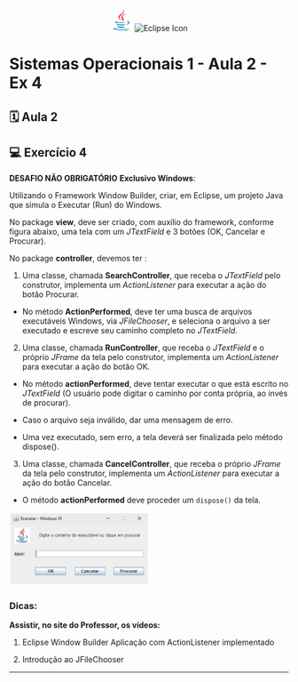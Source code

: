 <p align="center">
  <img src="https://raw.githubusercontent.com/devicons/devicon/master/icons/java/java-original.svg" alt="Java Icon" height="40" width="40">
  <img src="https://cdn.jsdelivr.net/gh/devicons/devicon/icons/eclipse/eclipse-original.svg" alt="Eclipse Icon" height="40" width="40">
</p>

# Sistemas Operacionais 1 - Aula 2 - Ex 4

## 🗓️ Aula 2

## 💻 Exercício 4

**DESAFIO NÃO OBRIGATÓRIO**
**Exclusivo Windows**: 

Utilizando o Framework Window Builder, criar, em Eclipse, um projeto Java que simula o Executar (Run) do Windows. 

No package **view**, deve ser criado, com auxílio do framework, conforme figura abaixo, uma tela com um *JTextField* e 3 botões (OK, Cancelar e Procurar). 

No package **controller**, devemos ter :

1) Uma classe, chamada **SearchController**, que receba o *JTextField* pelo construtor, implementa um *ActionListener* para executar a ação do botão Procurar. 

- No método **ActionPerformed**, deve ter uma busca de arquivos executáveis Windows, via *JFileChooser*, e seleciona o arquivo a ser executado e escreve seu caminho completo no *JTextField*.

2) Uma classe, chamada **RunController**, que receba o *JTextField* e o próprio *JFrame* da tela pelo construtor, implementa um *ActionListener* para executar a ação do botão OK. 

- No método **actionPerformed**, deve tentar executar o que está escrito no *JTextField* (O usuário pode digitar o caminho por conta própria, ao invés de procurar). 
    
- Caso o arquivo seja inválido, dar uma mensagem de erro. 
    
- Uma vez executado, sem erro, a tela deverá ser finalizada pelo método dispose().

3) Uma classe, chamada **CancelController**, que receba o próprio *JFrame* da tela pelo construtor, implementa um *ActionListener* para executar a ação do botão Cancelar. 

- O método **actionPerformed** deve proceder um ``dispose()`` da tela.

<img src="./Imagens/figura1.png" width="50%" alt="Descrição" />

### Dicas:

**Assistir, no site do Professor, os vídeos:**

1. Eclipse Window Builder Aplicação com ActionListener implementado

2. Introdução ao JFileChooser

---
